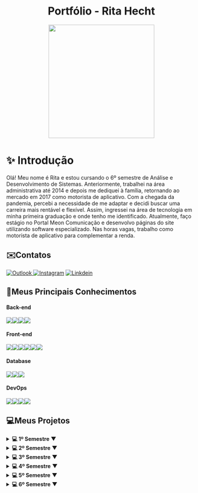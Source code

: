 <h1 align="center">Portfólio - Rita Hecht</h1>
<div align="center"><img src="https://github.com/ritahecht/Portifolio-RitaHecht/assets/89950512/a1ba4a33-4d6c-474e-a880-093442067f41" width="280" height="300"/></div>

# ✨ Introdução

Olá! Meu nome é Rita e estou cursando o 6º semestre de Análise e Desenvolvimento de Sistemas. Anteriormente, trabalhei na área administrativa até 2014 e depois me dediquei à família, retornando ao mercado em 2017 como motorista de aplicativo. Com a chegada da pandemia, percebi a necessidade de me adaptar e decidi buscar uma carreira mais rentável e flexível. Assim, ingressei na área de tecnologia em minha primeira graduação e onde tenho me identificado. Atualmente, faço estágio no Portal Meon Comunicação e desenvolvo páginas do site utilizando software especializado. Nas horas vagas, trabalho como motorista de aplicativo para complementar a renda.


## ✉️Contatos

<a href = "mailto:rita.hecht@outlook.com">![Outlook](https://img.shields.io/badge/Microsoft_Outlook-0078D4?style=for-the-badge&logo=microsoft-outlook&logoColor=white)
[![Instagram](https://img.shields.io/badge/Instagram-E4405F?style=for-the-badge&logo=instagram&logoColor=white)](https://www.instagram.com/rita_hecht/)
[![Linkdein](https://img.shields.io/badge/LinkedIn-0077B5?style=for-the-badge&logo=linkedin&logoColor=white)]()


<h2 align="left">📑Meus Principais Conhecimentos</h3>
<h4 align="left">Back-end</h4>
<div style="display: flex; align-items: center;">
    <img src="https://img.shields.io/badge/Node%20js-339933?style=for-the-badge&logo=nodedotjs&logoColor=white">
    <img src="https://img.shields.io/badge/Python-FFD43B?style=for-the-badge&logo=python&logoColor=blue">
    <img src="https://img.shields.io/badge/TypeScript-007ACC?style=for-the-badge&logo=typescript&logoColor=white">
    <img src="https://img.shields.io/badge/Java-007396?style=for-the-badge&logo=java&logoColor=white">
</div>

<h4 align="left">Front-end</h4>  
<div style="display: flex; align-items: center;">
 <img src="https://img.shields.io/badge/HTML5-E34F26?style=for-the-badge&logo=html5&logoColor=white" target="_blank">
 <img src="https://img.shields.io/badge/CSS3-1572B6?style=for-the-badge&logo=css3&logoColor=white" target="_blank">
 <img src="https://img.shields.io/badge/JavaScript-323330?style=for-the-badge&logo=javascript&logoColor=F7DF1E" target="_blank">
 <img src="https://img.shields.io/badge/Bootstrap-563D7C?style=for-the-badge&logo=bootstrap&logoColor=white" target="_blank">
 <img src="https://img.shields.io/badge/React-20232A?style=for-the-badge&logo=react&logoColor=61DAFB" target="_blank">
 <img src="https://img.shields.io/badge/React_Native-20232A?style=for-the-badge&logo=react&logoColor=61DAFB" target="_blank">  
</div>

<h4 align="left">Database</h4> 
<div style="display: flex; align-items: center;">
 <img src="https://img.shields.io/badge/MongoDB-4EA94B?style=for-the-badge&logo=mongodb&logoColor=white" target="_blank">
 <img src="https://img.shields.io/badge/MySQL-005C84?style=for-the-badge&logo=mysql&logoColor=white" target="_blank">
 <img src="https://img.shields.io/badge/MariaDB-003545?style=for-the-badge&logo=mariadb&logoColor=white" target="_blank">
</div>

<h4 align="left">DevOps</h4>
<div style="display: flex; align-items: center;">
 <img src="https://img.shields.io/badge/Docker-2CA5E0?style=for-the-badge&logo=docker&logoColor=white">
 <img src="https://img.shields.io/badge/GIT-E44C30?style=for-the-badge&logo=git&logoColor=white" target="_blank">
 <img src="https://img.shields.io/badge/GitHub-100000?style=for-the-badge&logo=github&logoColor=white">
 <img src="https://img.shields.io/badge/Slack-4A154B?style=for-the-badge&logo=slack&logoColor=white">
</div>

## 💻Meus Projetos

<details>
    <summary>
        <b>💻 1º Semestre</b>
        <span style="cursor: pointer;">▼</span>
    </summary>
    <p><strong>Data:</strong> Agosto/2021</p>
    <p>Empresa Parceira: <a href='https://www.linkedin.com/school/fatecjessenvidal/'>FATEC São José dos Campos - SP</a><br>
    <P?>Professor: Antônio Egydio Santiago Graça</P>

A finalidade do projeto foi automatizar a clonagem de repositórios de trabalhos de API anteriores e futuros desenvolvidos pelos alunos da FATEC. Com isso, além de conferir domínio desses repositórios à instituição por meio do GitHub, esses projetos passaram a ser armazenados e disponibilizados ao público em geral por meio de uma página web administrada unicamente por profissionais ligados à FATEC e autorizados para tanto. A instituição possuía dificuldade em centralizar todos esses projetos de turmas e semestres anteriores, havendo o perigo de alguns repositórios não ficarem mais disponíveis ao público, uma vez que originalmente esses projetos estão no controle de cada dono do respectivo repositório.

Objetivo: Desenvolver um sistema com objetivo de armazenar e gerenciar projetos do github, evitando problemas como perda ou alterações de arquivos, possibilitando autonomia e controle total para instituição.

Para alcançar esse resultado, a equipe desenvolveu um script em Python responsável por automatizar a clonagem de repositórios GitHub de projetos anteriores da FATEC. Com a raspagem das URLs desses projetos, os repositórios são clonados e exibidos em uma página web construída com HTML, CSS e JavaScript, facilitando o acesso e a visualização dessas informações.

<div>
  <img src="https://github.com/ritahecht/Portfolio-RitaHecht/assets/89950512/e0eaac60-107f-43aa-81b1-9f173a4eeb52" width="300" height="200" style="display: inline-block;">
  <img src="https://github.com/ritahecht/Portifolio-RitaHecht/assets/89950512/28755152-1540-4532-9102-87ca63731332" width="300" height="200" style="display: inline-block;">
  <img src="https://github.com/ritahecht/Portfolio-RitaHecht/assets/89950512/534788ab-fe71-449a-87ab-ec9f39980175" width="300" height="200" style="display: inline-block;">
</div>

<p align='justify'>
Github <a href='https://github.com/meta-build/FATEC-Projects'>FATEC Projects</a> </p>

<h2 align='center'> Tecnologias Utilizadas</h2>
<div>
  <span>
    <img align="center" alt="HTML5" height="30" width="40" src="https://raw.githubusercontent.com/devicons/devicon/master/icons/html5/html5-original.svg">HTML</img>
  </span>
  <span>
    <ul>
      <li>
        <b>Utilizada para a estruturação da página web.</b>  
      </li>
    </ul>
  </span>
</div>
<br>
<div>
  <span>
    <img align="center" alt="CSS3" height="30" width="40" src="https://raw.githubusercontent.com/devicons/devicon/master/icons/css3/css3-original.svg">CSS</img>
  </span>
  <span>
    <ul>
      <li>
        <b>Utilizada para a estilização da página web.</b>  
      </li>
    </ul>
  </span>
</div>
<br>
<div>
  <span>
    <img align="center" alt="Python" height="30" width="40" src="https://raw.githubusercontent.com/devicons/devicon/master/icons/python/python-original.svg">Python</img>
  </span>
  <span>
    <ul>
      <li>
        <b>Utilizada para a construção de gráficos e hospedagem utilizando Flask.</b>  
      </li>
    </ul>
  </span>
</div>

<h2 align='center'> Contribuições Pessoais</h2>

Neste projeto contribui com a parte de front-end, onde minha atuação girou em torno da parte visual das páginas, apoiando desde a prototipagem até a estruturação, com suas respectivas estilizações. Além de contribuir para o levantamento de requisitos necessários para a validações das entregas, bem como para documentação. 

Responsável na definição do design e desenvolvimento de wireframes da aplicação web através da ferramenta "Canva", no desenvolvimento das páginas Home, e páginas contendo os links para os Githubs de cada grupo, dividios por turma, semestre e ano. 

Inicialmente tive dificuldade para entender quais eram os requisitos a serem cumpridos dentro dos prazo pré-definidos em relação às entregas. A adaptção das tecnologias foram meus principais desafios, já que não possuia nenhum conhecimento nas ferramentas utilizadas. Isso influenciou muito na minha compreensão das APIs, apresentação do projeto e entregas de valor, dificultado pelo pelo nervosismo tornando o processo ainda mais desafiador. 

<h2>Hard Skills</h2>

1.	Programação em Python: Sei fazer com ajuda;
2.	Desenvolvimento Web (HTML/CSS): Sei fazer com auxílio de consultas;
3.	Controle de Versão (Git/GitHub): Sei fazer com autonomia;
4.	Organização de Dados: Sei fazer com autonomia;
5.	Criação de Protótipos Navegáveis com Figma: Sei fazer com autonomia;
6.	Conceitos iniciais de arquitetura de software: Sei fazer com ajuda;
7.	Conceitos aplicados de UX Designer: Sei fazer com ajuda.

<h2>Soft Skills</h2>
<p>
•	Trabalho em equipe – Equipe muito comunicativa e empenhada apesar do pouco conhecimento nas tecnologias. Tentei interagir o máximo possível, colaborando e sendo pro-ativa. Todos compartilharam conhecimentos e dificuldades, o que fortaleceu o trabalho em equipe. </p><br>
<p>
•	Resolução de Problemas – Todas as fases do projeto tive que lidar com dificuldades técnicas das tecnologias utilizadas, o que causou atraso em minhas entregas, principalmente para identificar erros e otimizar processos. Para superar esses desafios, busquei aprender rapidamente tecnologias simples como VS Code e aplicar soluções alternativas quando necessário. Mantive uma postura de resiliência e de constante aprendizado, o que me ajudou a aprimorar minha capacidade de adaptação e a encontrar soluções eficazes sob pressão. </p><br>
<p>
•	Gerenciamento de Tempo – Precisei me organizar para lidar com várias tarefas e com a rotina de aprendizado de funcionalidades básicas dos softwares. Estabeleci prazos pessoais para cada etapa, desde a criação até a entrega final, o que me ajudou a definir prioridades e apesar das dificuldades consegui manter os prazos previamente determinados.</p>
</p>
</details>


<details>
    <summary>
        <b>💻 2º Semestre</b>
        <span style="cursor: pointer;">▼</span>
    </summary>
    <p><strong>Data:</strong> Janeiro/2022</p>
    <p>Empresa Parceira: <a href='https://www.linkedin.com/company/pro4tech/'>Pro4Tech</a><br>
        
A PRO4Tech é uma empresa do setor de tecnologia que busca soluções inovadoras para melhorar a eficiência de seus processos internos e a comunicação com seus clientes.

O propósito do projeto foi desenvolver um sistema de mensagens para centralizar a comunicação entre a empresa e seus clientes. A necessidade da empresa parceira de sistematizar e organizar as informações recebidas de clientes, essenciais para a eficácia dos serviços oferecidos. A empresa apresentou o problema da comunicação entre funcionário e clientes e o gerenciamento de projetos em andamento.

O sistema possui o objetivo de melhorar a comunicação entre funcionário e cliente, além de apresentar uma interface que facilite a organização dos projetos e o andamento de suas atividades.

A solução foi elaborada utilizando Java para ambiente desktop, com o suporte de um banco de dados relacional desenvolvido em MySQL. Essa plataforma permite à empresa a comunicação direta e agrupada com clientes, facilitando o acesso e a gestão do histórico de comunicações e a produção de relatórios detalhados sobre essas interações.

<div>
  <img src="https://github.com/ritahecht/Portfolio-RitaHecht/assets/89950512/6a413e15-a422-4d85-bf72-3f0c6dc07b08" width="300" height="200" style="display: inline-block;">
  <img src="https://github.com/ritahecht/Portfolio-RitaHecht/assets/89950512/fe543aa0-c7a2-49c2-be25-9ebac1ec6b08" width="300" height="200" style="display: inline-block;">
  <img src="https://github.com/ritahecht/Portfolio-RitaHecht/assets/89950512/5080ecab-a4a3-46fd-a5a4-c7a85fadc878" width="300" height="200" style="display: inline-block;">
</div>


<p align='justify'>
Github <a href='https://github.com/meta-build/Pro4System'>Pro4Tech</a> </p>

<h2 align='center'> Tecnologias Utilizadas</h2>
<div>
  <span>
    <img align="center" alt="java" height="30" width="40" src="https://raw.githubusercontent.com/devicons/devicon/1119b9f84c0290e0f0b38982099a2bd027a48bf1/icons/java/java-original-wordmark.svg">JAVA</img>
  </span>
  <span>
    <ul>
      <li>
        <b>Utilizada para construir tanto o visual quanto a lógica por trás do funcionamento da aplicação desenvolvida.</b>  
      </li>
    </ul>
  </span>
</div>
<br>
<div>
  <span>
    <img align="center" alt="mysql" height="30" width="40" src="https://raw.githubusercontent.com/devicons/devicon/1119b9f84c0290e0f0b38982099a2bd027a48bf1/icons/mysql/mysql-original-wordmark.svg">MYSQL</img>
  </span>
  <span>
    <ul>
      <li>
        <b>Utilizada para armazenamento de dados.</b>  
      </li>
    </ul>
  </span>
</div>
<br>

<h2 align='center'> Contribuições Pessoais</h2>

Neste projeto tive a oportunidade de ser Product Owner, defini uma visão geral do produto, orientando o desenvolvimento e alinhando diretamente com cliente, para garantir todos seus requisitos. Exercendo comunicação eficaz entre o cliente e equipe de desenvolvimento.

Mantive e priorizei o backlog do produto e dos itens. Nas sprints, foquei na criação do backlog e das User Stories, na validação dos requisitos e na entrega de valor. Contribuí com a documentação e ofereci suporte no desenvolvimento, especialmente devido a dificuldades encontradas ao longo do processo, que quase causaram o estouro do prazo das entregas. Esse desafio surgiu de uma funcionalidade incluída como requisito extra no projeto: uma caixa de mensagens para facilitar a comunicação entre os usuários. Inicialmente, essa função nos pareceu simples, mas, durante o desenvolvimento, enfrentamos complexidades inesperadas, como a integração de notificação em tempo real. Esses fatores demandaram mais tempo e ajustes do que prevíamos, mas a equipe trabalhou para garantir a entrega dessa funcionalidade com qualidade.


<h2>Hard Skills</h2>

1.	Programação em Java: Sei fazer com ajuda;
2.	Modelagem de dados: Sei fazer com ajuda;
3.	Controle de Versão (Git/GitHub): Sei fazer com autonomia;
4.	Organização de Dados: Sei fazer com ajuda;
5.	Manuseio de banco de dados SQL: Sei fazer com auxílio de consultas;

<h2>Soft Skills</h2>
<p>
•	Comunicação – A comunicação clara e atenção nos requisitos, foram umas das principais atividades exercida. A ponte que tive que realizar ente cliente e equipe desenvolvedora foi um dos pilares mais importantes, para uma entrega que agregasse e atendesse o cliente e cumprisse os prazos. Na entrega decidimos implementar com chat de mensagens privado, onde seria um requisito de baixa prioridade, mas que agregaria valor ao projeto. Porém durante o desenvolvimento a equipe encontrou dificuldade no chat. Em alguns momentos, precisei adotar uma comunicação mais clara e assertiva, cobrando a equipe para garantir que os prazos fossem cumpridos e que as entregas estivessem de acordo com os requisitos principais estabelecidos.</p><br>
<p>
•	Resolução de Problemas – Ao longo das sprints tive sérios problemas com os prazos, como exemplo na primeira sprint que ocorreu de antecipar o desenvolvimento, porém na entrega a linha da sprint ficou acima do prazo limite. Isso me prejudicou na apresentação e nos requisitos  pois não entregamos todas as telas, informadas ao cliente. Porém conseguimos entregar as telas de login e parceiros ja com backend rodando e interagindo.<br>
<p>
•	Gerenciamento de Tempo – Este foi nosso maior desafio, além de escolher requisitos que primeiramente nos parecia simples, porém demandaram muito mais tempo, excedendo a linha do ideal. Neste momento nas últimas horas de entrega solicitei a toda equipe que concentrasse neste requisito para que terminasse no prazo e pudéssemos fazer as entregas de valor. Com esta força tarefa e empenho de todos apesar de uma linha nada ideal, consegui entregar no prazo. E o requisito de mensagens privadas agreagaram muito mais valor a entrega.</p></p>
</details>




<details>
    <summary>
        <b>💻 3º Semestre</b>
        <span style="cursor: pointer;">▼</span>
    </summary>
    <p><strong>Data:</strong> Agosto/2022</p>
    <p>Empresa Parceira: <a href='https://www.linkedin.com/company/trackcash/'>TrackCash</a><br>

A TrackCash é uma empresa focada na gestão financeira, projetada para ajudar empresas de diferentes tamanhos e setores para organizar suas finanças.  Seu ponto forte são vendedores de Marketplace.  Com a demanda e a falta de uma visão consolidada dessas informações de diferentes marketplaces e lojas físicas. Tornanaram a conciliação financeira um processo complexo e com muito a erros.

Com a problemática central surge da necessidade de uma aplicação que permita o acesso seguro e autorizado aos dados dos clientes.  
A proposta é uma aplicação onde os clientes deem autorização por meio de email/senha ou tokens para que os sistemas da TrackCash possam ter acesso a determinadas configurações como: apis e planilhas automatizadas, assim o sistema salvará as informações de usuários/senhas e tokens.

O projeto proposto era desenvolver um software capaz de autorizar o acesso às informações de vendas dos clientes da empresa parceira TrackCash como API’s e planilhas de forma automatizada com intuito de otimizar o processo de reconciliação financeira.

<div>
  <img src="https://github.com/ritahecht/Portfolio-RitaHecht/assets/89950512/86f64300-6135-45ce-bcd4-bcb719ac23d6" width="300" height="200" style="display: inline-block;">
  <img src="https://github.com/ritahecht/Portfolio-RitaHecht/assets/89950512/de8bd18c-2bc7-49e8-a285-72d265807dc1" width="300" height="200" style="display: inline-block;">
  <img src="https://github.com/ritahecht/Portfolio-RitaHecht/assets/89950512/cda9865c-662b-47b1-82a5-f362984e41c3" width="300" height="200" style="display: inline-block;">
</div>

<p align='justify'>
Github <a href='https://github.com/TechForce-ADS/TrackCash'>TrackCash</a> </p>

<h2 align='center'> Tecnologias Utilizadas</h2>
<div>
  <span>
    <img align="center" alt="java" height="30" width="40" src="https://raw.githubusercontent.com/devicons/devicon/1119b9f84c0290e0f0b38982099a2bd027a48bf1/icons/java/java-original-wordmark.svg">JAVA</img>
  </span>
  <span>
    <ul>
      <li>
        <b>Utilizada para construir tanto o visual quanto a lógica por trás do funcionamento da aplicação desenvolvida.</b>  
      </li>
    </ul>
  </span>
</div>
<br>
<div>
  <span>
    <img align="center" alt="mysql" height="30" width="40" src="https://raw.githubusercontent.com/devicons/devicon/1119b9f84c0290e0f0b38982099a2bd027a48bf1/icons/mysql/mysql-original-wordmark.svg">MYSQL</img>
  </span>
  <span>
    <ul>
      <li>
        <b>Utilizada para armazenamento de dados.</b>  
      </li>
    </ul>
  </span>
</div>
<br>

<h2 align='center'> Contribuições Pessoais</h2>

Nesta API, tive a oportunidade me aprofundar na área de front-end. O que ampliou significativamente meu repertório. Ainda com dificuldade em entender a organização e desenvolvimento da equipe, fiz um CRUD que nao foi utilizado no projeto, porém me proporcionou uma visão mais ampla e agregou muito mais conhecimento. Além poder apoiar em alguns ajustes e acompanhar algumas integrações entre o front-end e o back-end, entendendo melhor como tornar as telas mais funcionais. 
Responsável pela tela de Login na primeira sprint, tela editar canais na segunda sprint. Na terceira sprint iniciamos página administrador e na quarta e última sprint finalizei a página administrador com mais funcionalidades.


<h2>Hard Skills</h2>

1.	Programação em Java: Sei fazer com autonomia;
2.	Modelagem de dados: Sei fazer com ajuda;
3.	Controle de Versão (Git/GitHub): Sei fazer com autonomia;
4.	Organização de Dados: Sei fazer com ajuda;
5.	Manuseio de banco de dados SQL: Sei fazer com auxílio de consultas;



<h2>Soft Skills</h2>
<p>
•	Comunicação – Devido à mudança de equipe, enfrentei muitos problemas de comunicação. A falta de profissionalismo de alguns membros, em uma equipe que já era muito fechada, me levou a não compartilhar dificuldades em entender o código. Isso resultou, inclusive, no não uso de partes do projeto que desenvolvi. Criou-se um ambiente hostil e com muitas discussões. Onde sendo necessário meu posicionamento incisivo. Isso trouxe mais respeito no relacionamento com a equipe.  </p><br>
<p>
•	Resolução de Problemas – Após muita dificuldade na comunicação consegui expor meu ponto de vista e definir plano estratégico para fazer minhas entregas de valor e cumprindo prazos. Com isso pude contribuir com mais autonomia e aprimorar minha habilidade. Além de contribuir ativamente com minhas opniões. Da página home, tive a necessidade de implementar funcionalidades autenticação e autorização do usuário com uma comunicação em tempo real. As atualizações em tempo real não estavam funcionando conforme o esperado, e alguns usuários autenticados enfrentaram dificuldades para acessar a Home e perdiam a conexão. Para solucionar implementei logs detalhados para identificar se o problema está na autenticação, na autorização ou na comunicação em tempo real.<br>
<p>
•	Gerenciamento de Tempo – Devido aos problemas de comunicação tive muita dificuldade em manter prazos. Então resolvi priorizar e focar na entrega e no desenvolvimento. Estabeleci pequenas metas diarias como completar tarefas específicas definir alguns progressos no desenvolvimento. </p>
</p>
</details>

<details>
    <summary>
        <b>💻 4º Semestre</b>
        <span style="cursor: pointer;">▼</span>
    </summary>
    <p><strong>Data:</strong> Janeiro/2023</p>
    <p>Empresa Parceira: <a href='https://www.linkedin.com/company/visiona-tecnologia-espacial-s-a-/'>Visona</a><br>

A Visiona, empresa do setor de tecnologia espacial, solicitou um sistema para gerenciar usuários e controlar permissões de forma eficiente. O objetivo era automatizar o cadastro de clientes e funcionários, garantir segurança no acesso e agilizar a administração.O sistema deveria adotar uma arquitetura de microserviços . Além disso, seria necessária uma interface intuitiva para facilitar a criação, edição e exclusão de usuários, bem como a atribuição de permissões.   

Com dificuldades de visao geral de seus usarios e integração aos sistemas. Neste projeto o cliente parceiro Visiona Tecnologia Espacial, procurava um sistema de gerenciamento de usuários, assim como um serviço de autenticação/autorização. Solução é desenvolver um sistema de Gerenciamento de Usuário, com tecnologia de micro serviços. Uma interface permitindo que os usúarios, sejam, criados, visualizados, editados e removidos. 

Um sistema de Gerenciamento de Usuário, com tecnologia de micro serviços. Uma interface permitindo que os usuários, sejam criados, visualizados, editados e removidos.


<div>
  <img src="https://github.com/ritahecht/Portfolio-RitaHecht/assets/89950512/788e824c-f161-488d-a278-d4be8cfe9170" width="300" height="200" style="display: inline-block;">
  <img src="https://github.com/ritahecht/Portfolio-RitaHecht/assets/89950512/566ba979-188f-47aa-93af-f9c2ac64ef6a" width="300" height="200" style="display: inline-block;">
  <img src="https://github.com/ritahecht/Portfolio-RitaHecht/assets/89950512/1f2af395-c9b7-44c3-9a69-643b41bb58c9" width="300" height="200" style="display: inline-block;">
</div>

<p align='justify'>
Github <a href='https://github.com/4DeskGroup/API-2023.1'>Visiona</a> </p>

<h2 align='center'> Tecnologias Utilizadas</h2>
<div>
  <span>
    <img align="center" alt="react" height="30" width="40" src="https://cdn.jsdelivr.net/gh/devicons/devicon/icons/react/react-original.svg">React</img>
  </span>
  <span>
    <ul>
      <li>
        <b>Uma biblioteca front-end que foi utilizada para criação das interfaces de usuário.</b>  
      </li>
    </ul>
  </span>
</div>
<br>
<div>
  <span>
    <img align="center" alt="javascript" height="30" width="40" src="https://cdn.jsdelivr.net/gh/devicons/devicon/icons/javascript/javascript-original.svg">JavaScript</img>
  </span>
  <span>
    <ul>
      <li>
        <b>A partir dela, foi possível criar conteúdo com atualização dinâmica, múltimídias, imagens animadas, entre outros. </b>  
      </li>
    </ul>
  </span>
</div>
<div>
  <span>
    <img align="center" alt="type" height="30" width="40" src="https://cdn.jsdelivr.net/gh/devicons/devicon/icons/typescript/typescript-original.svg">TypeScript</img>
  </span>
  <span>
    <ul>
      <li>
        <b>Utilizada linguagem de programação que adiciona recursos avançados ao JavaScript, como a tipagem estática e interfaces. Com ela, fica mais fácil detectar e prevenir erros durante a fase de desenvolvimento.</b>  
      </li>
    </ul>
  </span>
</div>
<div>
  <span>
    <img align="center" alt="NodeJS" height="30" width="40" src="https://cdn.jsdelivr.net/gh/devicons/devicon/icons/nodejs/nodejs-original.svg">Node.JS</img>
  </span>
  <span>
    <ul>
      <li>
        <b>Utilizado para desenvolver o Back-end da aplicação.</b>  
      </li>
    </ul>
  </span>
</div>
<div>
<div>
  <span>
    <img align="center" alt="bootstrap" height="30" width="40" src="https://cdn.jsdelivr.net/gh/devicons/devicon/icons/bootstrap/bootstrap-original.svg">Bootstrap</img>
  </span>
  <span>
    <ul>
      <li>
        <b>Utilizado para desenvolvimento de componentes de interface e front-end em aplicações web. Foi aplicado para melhorar a experiência do usuário e tornar a aplicação mais amigável e responsiva.</b>  
      </li>
    </ul>
  </span>
</div>
<div>
  <span>
    <img align="center" alt="postgree" height="40" width="40" src="https://github.com/ritahecht/ritahecht/assets/89950512/b8c3c9a2-d210-4aa5-a007-df595b037727">PostgreSQL</img>
  </span>
  <span>
    <ul>
      <li>
        <b>Utilizado para registrar, armazenar e tratar todos os dados necessários para o bom funcionamento da aplicação.</b>  
      </li>
    </ul>
  </span>
</div>
<div>
  <span>
    <img align="center" alt="figma" height="40" width="40" src="https://cdn.jsdelivr.net/gh/devicons/devicon/icons/figma/figma-original.svg">Figma</img>
  </span>
  <span>
    <ul>
      <li>
        <b>Utilizado para Prototipagem do projeto</b>  
      </li>
    </ul>
  </span>
</div>
<br>

<h2 align='center'> Contribuições Pessoais</h2>

Durante as sprints, trabalhei na implementação das interfaces de usuário, utilizando tecnologias para criar layouts responsivos e interativos. Realizei integrações com o backend para garantir que as telas funcionassem corretamente, consumindo e exibindo os dados fornecidos pelas APIs. Além disso, otimizei o desempenho das páginas, garantindo uma experiência de usuário fluida e rápida. Ao longo do processo, também participei de testes de usabilidade e resolução de bugs para garantir a qualidade do produto final.

Responsável pela tela login e cadastro. Pelo desenvolvimento das telas de login e cadastro, implementando componentes como campos de entrada para e-mail e senha, botões de acesso e validação de dados. Na tela de cadastro, criei formulários para informações pessoais, com feedback em tempo real para erros. Estilizei ambas as telas para garantir uma experiência responsiva e alinhada com a identidade visual do projeto. Essas implementações contribuíram para uma interação inicial fluida e intuitiva para os usuários.


<h2>Hard Skills</h2>

1.	Programação em TypeScript: Sei fazer com ajuda;
2.	Desenvolvimeto Web em ReactJS: Sei fazer com ajuda;
3.	Desenvolvimento back-end com NodeJS: Sei fazer com ajuda;
4.	Gerenciamento de Banco de Dados SQL Sei fazer com auxílio de consultas;
6.	Criação de Protótipos Navegáveis com Figma: Sei fazer com autonomia;
7. Conceitos iniciais de arquitetura de software: Sei fazer com ajuda;



<h2>Soft Skills</h2>
<p>
•	Organização e Planejamento – Para desenvolver e garantir que os métodos funcionem corretamente, e de testá-los e corrigir falhas, foi necessária uma habilidade significativa de resolução de problemas. Assim, tive que identificar e abordar questões técnicas e funcionais, como inconsistência nos dados, para isso demonstrei a capacidade de analisar problemas complexos e uma visão de leitura do código.</p><br>
<p> 
•	Resolução de Problemas – No projeto, assumi o compromisso de compartilhar responsabilidades e contribuir ativamente para alcançar objetivos compartilhados, mesmo tendo dificuldades técnicas. Assim, a equipe conseguiu dividir as tarefas de acordo com as habilidades e facilidades individuais. <br>
<p>
•	Gerenciamento de Tempo – No projeto, melhorei a capacidade de gerenciar tarefas de forma eficiente priorizando prazos, pois para cada sprint era necessário cumprir com as tarefas estabelecidas no backlog do produto, assim desenvolvi de acordo com o tempo limite. Utilizando da estratégia da API anterior, estabelecendo pelaquenas metas diária.</p>
</p>
</details>

<details>
    <summary>
        <b>💻 5º Semestre</b>
        <span style="cursor: pointer;">▼</span>
    </summary>
    <p><strong>Data:</strong> Janeiro/2024</p>
    <p>Empresa Parceira: <a href='https://www.linkedin.com/company/oracle/'>oracle</a><br>

A Oracle é uma empresa global de tecnologia que atua em diversas áreas, oferecendo soluções inovadoras em software, banco de dados, infraestrutura em nuvem e serviços corporativos. Com foco constante em transformação digital, a empresa investe no fortalecimento de parcerias estratégicas por meio do programa Oracle PartnerNetwork (OPN).    

A necessidade do cliente é automatizar e simplificar o gerenciamento de parceiros registrados no programa Oracle PartnerNetwork, visando facilitar o cadastro, atualização de informações, acompanhamento de desenvolvimento de conhecimento e geração de relatórios em uma plataforma mobile.
Neste projeto o cliente parceiro Oracle, propôs desenvolvimento de um aplicativo mobile, um sistema de gestão de parceiros para a Oracle. 
Com dificuldades por não centralizar as gestões dos parceiros, a falta de otimização do controle de informações para acompanhamento eficaz de seu desenvolvimento e sem uma visão integrada do desempenho. O que facilitaria as decisões estratégicas e melhoraria o suporte aos parceiros.
Este sistema será responsável por cadastrar novos parceiros, gerenciar atualizações de informações, acompanhar o desenvolvimento de conhecimento dos parceiros e fornecer relatórios relevantes.


<div>
  <img src="https://github.com/ritahecht/Portfolio-RitaHecht/assets/89950512/0ce7895f-eeea-4fc7-bb2c-a812adbaffb1" width="300" height="200" style="display: inline-block;">
  <img src="https://github.com/ritahecht/Portfolio-RitaHecht/assets/89950512/6c9e9b8a-2379-449b-9c15-66b37a972f9e" width="300" height="200" style="display: inline-block;">
  <img src="https://github.com/ritahecht/Portfolio-RitaHecht/assets/89950512/25c24f2c-ebb4-4c0a-9574-c6d5fcb8f3bf" width="300" height="200" style="display: inline-block;">
</div>

<p align='justify'>
Github <a href='https://github.com/atomofatec/API-ORACLE/tree/main'>Oracle</a> </p>

<h2 align='center'> Tecnologias Utilizadas</h2>
<div>
  <span>
    <img align="center" alt="react" height="30" width="40" src="https://cdn.jsdelivr.net/gh/devicons/devicon/icons/react/react-original.svg">React Native</img>
  </span>
  <span>
    <ul>
      <li>
        <b>Uma biblioteca front-end que foi utilizada para criação das interfaces direcinada para mobile.</b>  
      </li>
    </ul>
  </span>
</div>
<br>
<div>
  <span>
    <img align="center" alt="javascript" height="30" width="40" src="https://cdn.jsdelivr.net/gh/devicons/devicon/icons/javascript/javascript-original.svg">JavaScript</img>
  </span>
  <span>
    <ul>
      <li>
        <b>A partir dela, foi possível criar conteúdo com atualização dinâmica, múltimídias, imagens animadas, entre outros. </b>  
      </li>
    </ul>
  </span>
</div>

<div>
  <span>
    <img align="center" alt="postgree" height="40" width="40" src="https://github.com/ritahecht/ritahecht/assets/89950512/b8c3c9a2-d210-4aa5-a007-df595b037727">PostgreSQL</img>
  </span>
  <span>
    <ul>
      <li>
        <b>Utilizado para registrar, armazenar e tratar todos os dados necessários para o bom funcionamento da aplicação.</b>  
      </li>
    </ul>
  </span>
</div>
<div style="display: flex; align-items: center;">
  <img align="center" alt="NetBeans" height="40" width="35" src="https://cdn.jsdelivr.net/gh/devicons/devicon@latest/icons/mongodb/mongodb-original.svg">
  <span>MongoDB</span>
</div>
<div>
  <ul>
    <li><b>Utilizado para armazenamento e gerenciamento dos dados.</b></li>
  </ul>
</div>
<br>

<h2 align='center'> Contribuições Pessoais</h2>

Durante as sprints, contribui na parte de front-end desenvolvendo com uma ferramenta nova responsiva, React Native. Realizei o desenvolvimento, ajustes e testes de adaptação de luminosidade das telas. Efetuei as integrações entre o front-end e o back-end das telas em que estive diretamente envolvida (detalhes de ativos, perfil do usuário, ferramentas de administrador e telas de edição). Essas atividades me permitiram entender na prática como é possível tornar as telas funcionais.
Neste projeto o contato com cliente trouxe algumas divergências e dificuldades na compreensão dos requisitos referente a expertise, onde a ideia entregue não correspondeu com a necessidade do cliente. Onde a expertise seriam mais detalhadas e teriam uma página mais ampla.
Essa experiência me permitiu muita troca com componentes do front-end e muito aprendizado no desenvolvimento de sistemas. Nesse projeto também tive a oportunidade de ter o primeiro contato com o desenvolvimento mobile e ferramentas como Android Studio, Expo e React Native.

Responsável tela para gerenciar administradores ou funcionários do sistema (cadastro, edição, exclusão), onde a mesma tela com botão de alternância Toggle Button, que representava dois estados: funcionário e adminstrador. Tive dificuldades ao integrar diferentes partes do sistema, como serviços da Tela cadastro de Parceiros. Como usuário funcionário da Oracle, quero poder cadastrar um novo parceiro, inserindo informações detalhadas, como nome, tipo, expertise, etc. 


<h2>Hard Skills</h2>

1.	Desenvolvimento Mobile em React Native: Sei fazer com ajuda;
2.	Uso de tags HTML: Sei fazer com autonomia;
3.	Aplicação de recursos CSS: Sei fazer com auxílio de consultas;
4.	Desenvolvimento back-end com NodeJS: Sei fazer com ajuda;
6.	Controle de Versão (Git/GitHub): Sei fazer com autonomia;
7. Gerenciamento de Banco de Dados SQL (PostgreSQL): Sei fazer com auxílio de consultas;
8. Gerenciamento de Banco de Dados NoSQL (MongoDB): Sei fazer com ajuda;
9. Criação de Protótipos Navegáveis (Figma): Sei fazer com autonomia;
10. Conceitos de arquitetura de software: Sei fazer com ajuda;



<h2>Soft Skills</h2>
<p>
•	Organização e Planejamento – Pela primeira vez assumi uma atividade de conexão front-end e back-end completa. Consegui entregar a estrutura dos controllers, especificamente na tela de edição parceiro, administrador e nas tela cadastro parceiro/administrador. Em relação a expertise contribui na reestruturação, para adptar a necessidade do cliente com algumas alterações e nova validação. </p><br>
<p>
•	Equipe – Ao longo das sprints, encontrei bastante espaço para colaborar com os demais membros do grupo, compartilhar responsabilidades e contribuir para objetivos comuns. Um dos pontos mais importantes, foram as informações claras sobre as tarefas. Isso me proporcionou a mais habilidade com a equipe.<br>
<p>
•	Gerenciamento de Tempo – No projeto, tive muita autonomia no desenvolvimento. Isso me deixou confortável em desenvolver em tempo necessário para aprender com mais atenção todo o sistema criado. Já possuia mais estratégias de organização de tempo o que facilitou nas entregas.</p>
</p>
</details>

<details>
    <summary>
        <b>💻 6º Semestre</b>
        <span style="cursor: pointer;">▼</span>
    </summary>
    <p><strong>Data:</strong> Agosto 2024</p>
    <p>Empresa Parceira: <a href='https://www.linkedin.com/company/dom-rock/'>Dom Rock</a><br>
        
Desafio proposto pela empresa Dom Rock, especializada no setor de tecnologia com foco em Data Lakes e Inteligência Artificial, o desafio apresentado foi explorar o vasto potencial das Inteligências Artificiais no mercado, ainda subaproveitado.

A solução proposta envolve o desenvolvimento de um chatbot alimentado por IA generativa, direcionado para a análise de dados comerciais e avaliações de clientes. O objetivo principal é simplificar a interpretação de dados qualitativos (como comentários de consumidores), eliminando a necessidade de dashboards complexos ou gráficos detalhados. O chatbot oferece respostas claras, objetivas e diretas em linguagem natural, respondendo a perguntas específicas sobre o desempenho dos produtos e a opinião dos consumidores.


<div>
  <img src="https://github.com/user-attachments/assets/5ec4dd2e-4677-4eeb-8ee2-59bbdf0309c1 " width="300" height="200" style="display: inline-block;">
  <img src="https://github.com/user-attachments/assets/e9125d47-8784-42bf-9615-80f5d7aea2ef" width="300" height="200" style="display: inline-block;">
  <img src="https://github.com/user-attachments/assets/6db7b87e-37f4-425e-8baa-8c5704e652ec" width="300" height="200" style="display: inline-block;">
</div>

<p align='justify'>
Github <a href='https://github.com/atomofatec/API-DOMROCK'>Dom Rock</a> </p>

<h2 align='center'> Tecnologias Utilizadas</h2>
<div>
  <span>
    <img align="center" alt="Python" height="30" width="40" src="https://raw.githubusercontent.com/devicons/devicon/master/icons/python/python-original.svg">Python</img>
  </span>
  <span>
    <ul>
      <li>
        <b>Utilizada para o desenvolvimento dos sistemas.</b>  
      </li>
    </ul>
  </span>
</div>
<br>
<div>
  <span>
    <img align="center" alt="vuejs" height="30" width="40" src="https://github.com/user-attachments/assets/71e1e495-7fe5-475a-9467-5f1a36dcd8a8">Vue.js</img>
  </span>
  <span>
    <ul>
      <li>
        <b>Utilizada para estruturação da interface no frontend.</b>  
      </li>
    </ul>
  </span>
</div>

<div>
  <span>
    <img align="center" alt="chroma" height="40" width="40" src="https://github.com/user-attachments/assets/840797cf-2c7e-41e2-9f45-0a16243aed12">Chroma db</img>
  </span>
  <span>
    <ul>
      <li>
        <b>Utilizado para armazenamento de vetores.</b>  
      </li>
    </ul>
  </span>
</div>
<div style="display: flex; align-items: center;">
  <img align="center" alt="groq" height="40" width="35" src="https://github.com/user-attachments/assets/efdd91bb-f1a1-416b-95cb-a7bda32324fe">
  <span>Groq</span>
</div>
<div>
  <ul>
    <li><b>Utilizado para utilização de modelos de geração de texto.</b></li>
  </ul>
</div>
<br>

<h2 align='center'> Contribuições Pessoais</h2>

Neste semestre, exerci a função de Desenvolvedora Back-End da aplicação. Minhas tarefas incluíram a categorização de avaliações por produto, testes de estratégias de PLN, avaliação de modelos de geração de texto e atualizações na base de dados, além de melhorias para otimizar o tempo de resposta do sistema.

Esse projeto foi uma oportunidade de aprimorar minhas habilidades em back-end, apesar dos desafios enfrentados na segunda sprint, devido à complexidade do projeto e ao meu primeiro contato com o desenvolvimento de um chatbot de IA generativa.

Durante as primeiras sprints, enfrentei dificuldades para testar estratégias de PLN devido a erros no projeto-base que baixei do repositório. As alterações feitas anteriormente comprometeram o funcionamento da aplicação, e, apesar dos esforços, não consegui corrigir tudo a tempo. A complexidade do sistema exigiu reestruturação, e a falta de comunicação sobrecarregou um único desenvolvedor.

<h2>Hard Skills</h2>

1.	Implementação de modelo de machine learning com Python: Sei fazer com ajuda;
2.	Desenvolvimento front-end em Vue.js: Sei fazer com ajuda;
3.	Chunking: Sei fazer com ajuda;
4.	Desenvolvimento back-end com NodeJS: Sei fazer com ajuda;
6.	Geração de Texto com IA - Realizo com pesquisas;

<h2>Soft Skills</h2>
<p>
•	Para resolver as dificuldades encontradas, tomei a iniciativa de criar um repositório próprio. Isso me proporcionou maior autonomia para organizar o projeto, facilitando os testes e o desenvolvimento das estratégias de PLN e das outras Task. Com essa abordagem, consegui avançar de forma mais eficiente e realizar entregas significativas no prazo.</p><br>
<p>
•	Equipe – Durante a sprint, enfrentei desafios relacionados à falta de compartilhamento adequado de informações sobre a reestruturação do código. Diante disso, passei a demonstrar com mais clareza os resultados das minhas tarefas para o grupo, detalhando o que havia sido desenvolvido e como minhas entregas estavam contribuindo para os objetivos do projeto.<br>
<p>
•	Entrega de resultados – Devido à reestruturação do projeto, não foi possível concluir e aplicar a tarefa que eu estava desenvolvendo, o que impactou na minha nota de entrega naquele momento. No entanto, na sprint seguinte, fui motivada e desafiada a alcançar os objetivos propostos, o que despertou em mim maior autonomia e confiança. Como o projeto envolveu o uso de tecnologias novas e exigiu a adaptação rápida às necessidades do cliente, tive que aprender e me familiarizar com várias ferramentas, como o Langchain, o Hugging Face e o ChromaDB. Essa experiência me incentivou a superar as dificuldades e a demonstrar minha contribuição no desenvolvimento de forma significativa.
</p>
</details>
